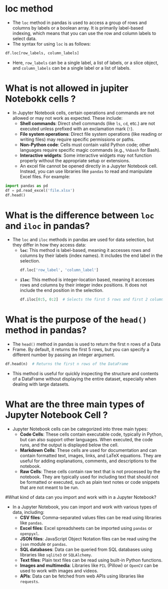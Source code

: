 # loc method
- The `loc` method in pandas is used to access a group of rows and columns by labels or a boolean array. It is primarily label-based indexing, which means that you can use the row and column labels to select data.
- The syntax for using `loc` is as follows:
```python
df.loc[row_labels, column_labels]
```
- Here, `row_labels` can be a single label, a list of labels, or a slice object, and `column_labels` can be a single label or a list of labels.


# What is not allowed in jupiter Notebokk cells ?

- In Jupyter Notebook cells, certain operations and commands are not allowed or may not work as expected. These include:
  - **Shell commands**: Direct shell commands (like `ls`, `cd`, etc.) are not executed unless prefixed with an exclamation mark (`!`).
  - **File system operations**: Direct file system operations (like reading or writing files) may require specific permissions or paths.
  - **Non-Python code**: Cells must contain valid Python code; other languages require specific magic commands (e.g., `%%bash` for Bash).
  - **Interactive widgets**: Some interactive widgets may not function properly without the appropriate setup or extensions.
  - An excel file cannot be opened directly in a Jupyter Notebook cell. Instead, you can use libraries like `pandas` to read and manipulate Excel files. For example:
```python
import pandas as pd
df = pd.read_excel('file.xlsx')
df.head()
```

# What is the difference between `loc` and `iloc` in pandas?
- The `loc` and `iloc` methods in pandas are used for data selection, but they differ in how they access data:
  - **`loc`**: This method is label-based, meaning it accesses rows and columns by their labels (index names). It includes the end label in the selection.
    ```python
    df.loc['row_label', 'column_label']
    ```
  - **`iloc`**: This method is integer-location based, meaning it accesses rows and columns by their integer index positions. It does not include the end position in the selection.
    ```python
    df.iloc[0:5, 0:2]  # Selects the first 5 rows and first 2 columns
    ```


# What is the purpose of the `head()` method in pandas?
- The `head()` method in pandas is used to return the first n rows of a Data
- Frame. By default, it returns the first 5 rows, but you can specify a different number by passing an integer argument.
```python
df.head(n)  # Returns the first n rows of the DataFrame
```
- This method is useful for quickly inspecting the structure and contents of a DataFrame without displaying the entire dataset, especially when dealing with large datasets.

# What are the three main types of Jupyter Notebook Cell ?

- Jupyter Notebook cells can be categorized into three main types:
  - **Code Cells**: These cells contain executable code, typically in Python, but can also support other languages. When executed, the code runs, and the output is displayed below the cell.
  - **Markdown Cells**: These cells are used for documentation and can contain formatted text, images, links, and LaTeX equations. They are useful for adding explanations, comments, and descriptions to the notebook.
  - **Raw Cells**: These cells contain raw text that is not processed by the notebook. They are typically used for including text that should not be formatted or executed, such as plain text notes or code snippets that are not meant to be run.

#What kind of data can you import and work with in a Jupyter Notebook?
- In a Jupyter Notebook, you can import and work with various types of data, including:
  - **CSV files**: Comma-separated values files can be read using libraries like `pandas`.
  - **Excel files**: Excel spreadsheets can be imported using `pandas` or `openpyxl`.
  - **JSON files**: JavaScript Object Notation files can be read using the `json` module or `pandas`.
  - **SQL databases**: Data can be queried from SQL databases using libraries like `sqlite3` or `SQLAlchemy`.
  - **Text files**: Plain text files can be read using built-in Python functions.
  - **Images and multimedia**: Libraries like `PIL` (Pillow) or `OpenCV` can be used to work with images and videos.
  - **APIs**: Data can be fetched from web APIs using libraries like `requests`.    